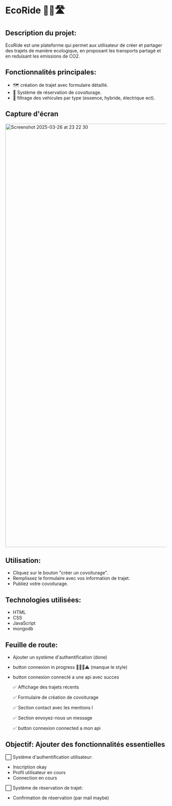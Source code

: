 # EcoRide 🌿🚙🛣️


## Description du projet:


EcoRide est une plateforme qui permet aux utilisateur de créer et partager des trajets de manière ecologique, en proposant les transports partagé et en reduisant les emissions de CO2.


## Fonctionnalités principales:
- 🗺️ création de trajet avec formulaire détaillé.
- 📅 Système de réservation de covoiturage.
- 🚗 filtrage des vehicules par type (essence, hybride, électrique ect).

## Capture d'écran 

<img width="1319" alt="Screenshot 2025-03-26 at 23 22 30" src="https://github.com/user-attachments/assets/f73c8567-d599-4c21-b614-3a71962f3675" />


## Utilisation:
- Cliquez sur le bouton "créer un covoiturage".
- Remplissez le formulaire avec vos information de trajet.
- Publiez votre covoiturage.

## Technologies utilisées:
- HTML
- CSS
- JavaScript
- mongodb


## Feuille de route:
- Ajouter un système d'authentification (done) 
- button connexion in progress 👩🏽‍💻⚠️ (manque le style)
- button connexion connecté a une api avec succes

  
   ✅ Affichage des trajets récents
  
   ✅ Formulaire de création de covoiturage

   ✅ Section contact avec les mentions l

   ✅ Section envoyez-nous un message
  
   ✅ button connexion connected a mon api
  

 ## Objectif: Ajouter des fonctionnalités essentielles
  
  ⬜️ Système d'authentification utilisateur:
  - Inscription okay
  - Profil utilisateur en cours
  - Connection en cours
 
  ⬜️ Système de réservation de trajet:
  - Confirmation de réservation (par mail maybe)
  
